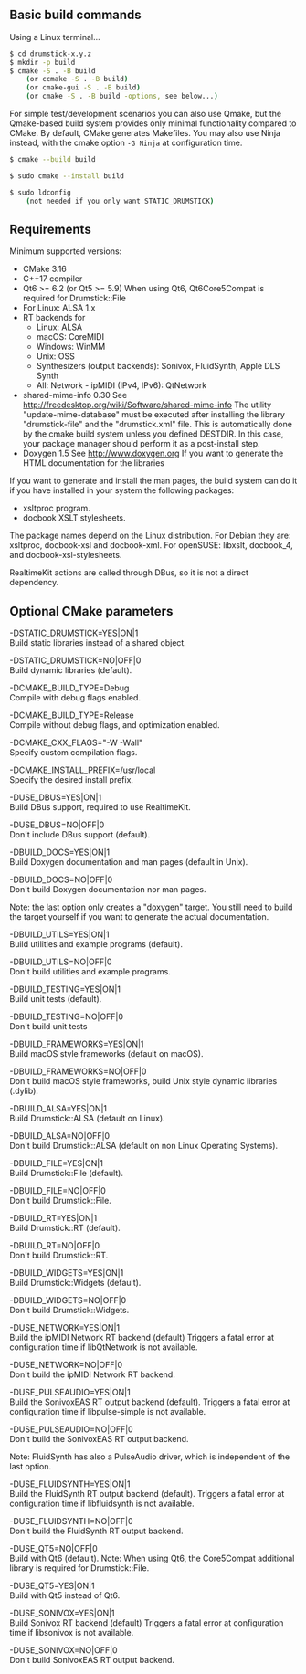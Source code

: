 ## Basic build commands

Using a Linux terminal...

~~~bash
$ cd drumstick-x.y.z
$ mkdir -p build
$ cmake -S . -B build
    (or ccmake -S . -B build)
    (or cmake-gui -S . -B build)
    (or cmake -S . -B build -options, see below...)
~~~

For simple test/development scenarios you can also use Qmake, but the Qmake-based build system provides only minimal functionality compared to CMake.
By default, CMake generates Makefiles. You may also use Ninja instead, with the cmake option `-G Ninja` at configuration time.

~~~bash
$ cmake --build build

$ sudo cmake --install build

$ sudo ldconfig
    (not needed if you only want STATIC_DRUMSTICK)
~~~

## Requirements

Minimum supported versions:

* CMake 3.16
* C++17 compiler
* Qt6 >= 6.2 (or Qt5 >= 5.9)
  When using Qt6, Qt6Core5Compat is required for Drumstick::File
* For Linux: ALSA 1.x
* RT backends for
    * Linux: ALSA
    * macOS: CoreMIDI
    * Windows: WinMM
    * Unix: OSS
    * Synthesizers (output backends): Sonivox, FluidSynth, Apple DLS Synth
    * All: Network - ipMIDI (IPv4, IPv6): QtNetwork
* shared-mime-info 0.30
See http://freedesktop.org/wiki/Software/shared-mime-info
The utility "update-mime-database" must be executed after installing the library "drumstick-file" and the "drumstick.xml" file. This is automatically done by the cmake build system unless you defined DESTDIR. In this case, your package manager should perform it as a post-install step. 
* Doxygen 1.5
See http://www.doxygen.org
If you want to generate the HTML documentation for the libraries

If you want to generate and install the man pages, the build system can do it if you have installed in your system the following packages:

* xsltproc program.
* docbook XSLT stylesheets.

The package names depend on the Linux distribution. For Debian they are:
xsltproc, docbook-xsl and docbook-xml. For openSUSE: libxslt, docbook_4, and
docbook-xsl-stylesheets.

RealtimeKit actions are called through DBus, so it is not a direct dependency.

## Optional CMake parameters

-DSTATIC_DRUMSTICK=YES|ON|1  
Build static libraries instead of a shared object.

-DSTATIC_DRUMSTICK=NO|OFF|0  
Build dynamic libraries (default).

-DCMAKE_BUILD_TYPE=Debug  
Compile with debug flags enabled.

-DCMAKE_BUILD_TYPE=Release  
Compile without debug flags, and optimization enabled.

-DCMAKE_CXX_FLAGS="-W -Wall"  
Specify custom compilation flags.

-DCMAKE_INSTALL_PREFIX=/usr/local  
Specify the desired install prefix.

-DUSE_DBUS=YES|ON|1  
Build DBus support, required to use RealtimeKit.

-DUSE_DBUS=NO|OFF|0  
Don't include DBus support (default).

-DBUILD_DOCS=YES|ON|1  
Build Doxygen documentation and man pages (default in Unix).

-DBUILD_DOCS=NO|OFF|0  
Don't build Doxygen documentation nor man pages.

Note: the last option only creates a "doxygen" target. You still need to build the
target yourself if you want to generate the actual documentation.

-DBUILD_UTILS=YES|ON|1  
Build utilities and example programs (default).

-DBUILD_UTILS=NO|OFF|0  
Don't build utilities and example programs.

-DBUILD_TESTING=YES|ON|1  
Build unit tests (default).

-DBUILD_TESTING=NO|OFF|0  
Don't build unit tests

-DBUILD_FRAMEWORKS=YES|ON|1  
Build macOS style frameworks (default on macOS).

-DBUILD_FRAMEWORKS=NO|OFF|0  
Don't build macOS style frameworks, build Unix style dynamic libraries (.dylib).

-DBUILD_ALSA=YES|ON|1  
Build Drumstick::ALSA (default on Linux).

-DBUILD_ALSA=NO|OFF|0  
Don't build Drumstick::ALSA (default on non Linux Operating Systems).

-DBUILD_FILE=YES|ON|1  
Build Drumstick::File (default).

-DBUILD_FILE=NO|OFF|0  
Don't build Drumstick::File.

-DBUILD_RT=YES|ON|1  
Build Drumstick::RT (default).

-DBUILD_RT=NO|OFF|0  
Don't build Drumstick::RT.

-DBUILD_WIDGETS=YES|ON|1  
Build Drumstick::Widgets (default).

-DBUILD_WIDGETS=NO|OFF|0  
Don't build Drumstick::Widgets.

-DUSE_NETWORK=YES|ON|1  
Build the ipMIDI Network RT backend (default)
Triggers a fatal error at configuration time if libQtNetwork is not available.

-DUSE_NETWORK=NO|OFF|0  
Don't build the ipMIDI Network RT backend.

-DUSE_PULSEAUDIO=YES|ON|1  
Build the SonivoxEAS RT output backend (default).
Triggers a fatal error at configuration time if libpulse-simple is not available.

-DUSE_PULSEAUDIO=NO|OFF|0  
Don't build the SonivoxEAS RT output backend.

Note: FluidSynth has also a PulseAudio driver, which is independent of the last option.

-DUSE_FLUIDSYNTH=YES|ON|1  
Build the FluidSynth RT output backend (default).
Triggers a fatal error at configuration time if libfluidsynth is not available.

-DUSE_FLUIDSYNTH=NO|OFF|0  
Don't build the FluidSynth RT output backend.

-DUSE_QT5=NO|OFF|0  
Build with Qt6 (default).
Note: When using Qt6, the Core5Compat additional library is required for Drumstick::File.

-DUSE_QT5=YES|ON|1  
Build with Qt5 instead of Qt6.

-DUSE_SONIVOX=YES|ON|1  
Build Sonivox RT backend (default)
Triggers a fatal error at configuration time if libsonivox is not available.

-DUSE_SONIVOX=NO|OFF|0  
Don't build SonivoxEAS RT output backend.

